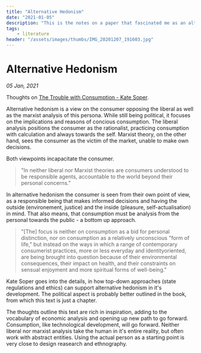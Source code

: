 ```yaml
---
title: "Alternative Hedonism"
date: "2021-01-05"
description: "This is the notes on a paper that fascinated me as an alternative ecolonim model. While still being political, it focuses on the implications and reasons of concious consumption."
tags:
    - literature
header: "/assets/images/thumbs/IMG_20201207_191603.jpg"
---
```

# Alternative Hedonism
*05 Jan, 2021*

Thoughts on [The Trouble with Consumption - Kate Soper](texts/The%20Trouble%20with%20Consumption%20-%20Kate%20Soper.md).

Alternative hedonism is a view on the consumer opposing the liberal as well as the marxist analysis of this persona. While still being political, it focuses on the implications and reasons of concious consumption. The liberal analysis positions the consumer as the rationalist, practicing consumption with calculation and always towards the self. Marxist theory, on the other hand, sees the consumer as the victim of the market, unable to make own decisions.

Both viewpoints incapacitate the consumer. 

> "In neither liberal nor Marxist theories are consumers understood to be responsible agents, accountable to the world beyond their personal concerns."

In alternative hedonism the consumer is seen from their own point of view, as a responsible being that makes informed decisions and having the outside (environement, justice) and the inside (pleasure, self-actualisation) in mind. That also means, that consumption must be analysis from the personal towards the public - a bottom up approach.

> "[The] focus is neither on consumption as a bid for personal distinction, nor on consumption as a relatively unconscious "form of life," but instead on the ways in which a range of contemporary consumerist practices, more or less everyday and identityoriented, are being brought into question because of their environmental consequences, their impact on health, and their constraints on sensual enjoyment and more spiritual forms of well-being."

Kate Soper goes into the details, in how top-down approaches (state regulations and ethics) can support alternative hedonism in it's development. The political aspect is probably better outlined in the book, from which this text is just a chapter.

The thoughts outline this text are rich in inspiration, adding to the vocabulary of economic analysis and opening up new path to go forward. Consumption, like technological development, will go forward. Neither liberal nor marxist analysis take the human in it's entire reality, but often work with abstract entities. Using the actual person as a starting point is very close to design reasearch and ethnography.
